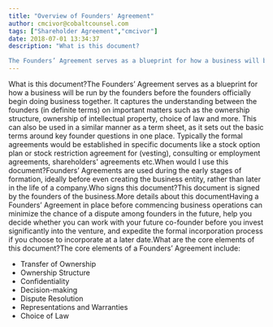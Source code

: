 ```yaml
---
title: "Overview of Founders' Agreement"
author: cmcivor@cobaltcounsel.com
tags: ["Shareholder Agreement","cmcivor"]
date: 2018-07-01 13:34:37
description: "What is this document?

The Founders’ Agreement serves as a blueprint for how a business will be run by the founders before the founders officially begin doing business together. It captures the under..."
---
```


What is this document?The Founders’ Agreement serves as a blueprint for how a business will be run by the founders before the founders officially begin doing business together. It captures the understanding between the founders (in definite terms) on important matters such as the ownership structure, ownership of intellectual property, choice of law and more. This can also be used in a similar manner as a term sheet, as it sets out the basic terms around key founder questions in one place. Typically the formal agreements would be established in specific documents like a stock option plan or stock restriction agreement for (vesting), consulting or employment agreements, shareholders' agreements etc.When would I use this document?Founders’ Agreements are used during the early stages of formation, ideally before even creating the business entity, rather than later in the life of a company.Who signs this document?This document is signed by the founders of the business.More details about this documentHaving a Founders’ Agreement in place before commencing business operations can minimize the chance of a dispute among founders in the future, help you decide whether you can work with your future co-founder before you invest significantly into the venture, and expedite the formal incorporation process if you choose to incorporate at a later date.What are the core elements of this document?The core elements of a Founders’ Agreement include:
- Transfer of Ownership
- Ownership Structure
- Confidentiality
- Decision-making
- Dispute Resolution
- Representations and Warranties
- Choice of Law